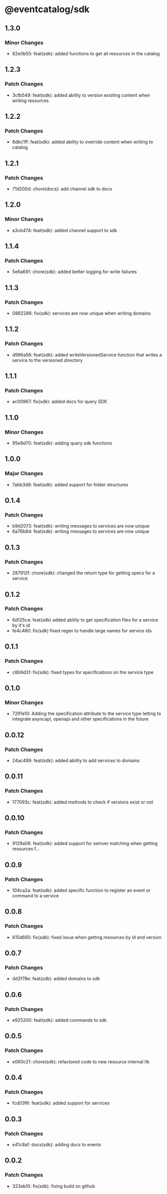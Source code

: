# @eventcatalog/sdk

## 1.3.0

### Minor Changes

- 82e0b55: feat(sdk): added functions to get all resources in the catalog

## 1.2.3

### Patch Changes

- 3cfb549: feat(sdk): added ability to version existing content when writing resources

## 1.2.2

### Patch Changes

- 8dbc1ff: feat(sdk): added ability to override content when writing to catalog

## 1.2.1

### Patch Changes

- 71d200d: chore(docs): add channel sdk to docs

## 1.2.0

### Minor Changes

- a3cb474: feat(sdk): added channel support to sdk

## 1.1.4

### Patch Changes

- 5e6a691: chore(sdk): added better logging for write failures

## 1.1.3

### Patch Changes

- 0882286: fix(sdk): services are now unique when writing domains

## 1.1.2

### Patch Changes

- d996a58: feat(sdk): added writeVersionedService function that writes a service to the versioned directory

## 1.1.1

### Patch Changes

- ac00967: fix(sdk): added docs for query SDK

## 1.1.0

### Minor Changes

- 95e9d70: feat(sdk): adding query sdk functions

## 1.0.0

### Major Changes

- 7abb3d8: feat(sdk): added support for folder structures

## 0.1.4

### Patch Changes

- b9d2073: feat(sdk): writing messages to services are now unique
- 6a76b8d: feat(sdk): writing messages to services are now unique

## 0.1.3

### Patch Changes

- 287912f: chore(sdk): changed the return type for getting specs for a service

## 0.1.2

### Patch Changes

- 6d125ca: feat(sdk) added ability to get specification files for a service by it's id
- fe4c480: fix(sdk) fixed regex to handle large names for service ids

## 0.1.1

### Patch Changes

- c8b9d31: fix(sdk): fixed types for specifications on the service type

## 0.1.0

### Minor Changes

- 7291e10: Adding the specification attribute to the service type letting to integrate asyncapi, openapi and other specifications in the future

## 0.0.12

### Patch Changes

- 24ac499: feat(sdk): added ability to add services to domains

## 0.0.11

### Patch Changes

- 177093c: feat(sdk): added methods to check if versions exist or not

## 0.0.10

### Patch Changes

- 9129a08: feat(sdk): added support for semver matching when getting resources f…

## 0.0.9

### Patch Changes

- 104ca2a: feat(sdk): added specific function to register an event or command to a service

## 0.0.8

### Patch Changes

- 615d665: fix(sdk): fixed issue when getting resources by id and version

## 0.0.7

### Patch Changes

- dd2f78e: feat(sdk): added domains to sdk

## 0.0.6

### Patch Changes

- e925200: feat(sdk): added commands to sdk

## 0.0.5

### Patch Changes

- e060c21: chore(sdk): refactored code to new resource internal lib

## 0.0.4

### Patch Changes

- fcd03f6: feat(sdk): added support for services

## 0.0.3

### Patch Changes

- e41c8af: docs(sdk): adding docs to events

## 0.0.2

### Patch Changes

- 323eb10: fix(sdk): fixing build on github
